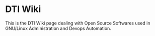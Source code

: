 # DTI Wiki

This is the DTI Wiki page dealing with Open Source Softwares used in GNU/Linux Administration and Devops Automation.
